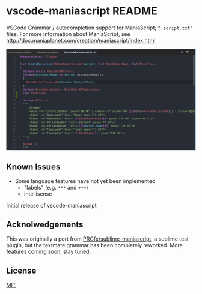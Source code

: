 # vscode-maniascript README

VSCode Grammar / autocompletion support for ManiaScript; `".script.txt"` files.
For more information about ManiaScript, see http://doc.maniaplanet.com/creation/maniascript/index.html

<center><img src="./screenshot.png"/></center>

## Known Issues

- Some language features have not yet been implemented
    - "labels" (e.g. `***` and `+++`)
    - intellisense    

Initial release of vscode-maniascript

## Acknolwedgements

This was originally a port from [PRGfx/sublime-maniascript](https://github.com/PRGfx/sublime-maniascript), a sublime test plugin, but the textmate grammar has been completely reworked. More features coming soon, stay tuned.

## License

[MIT](./LICENSE)
